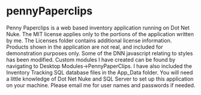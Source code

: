 # pennyPaperclips
Penny Paperclips is a web based inventory application running on Dot Net Nuke. The MIT license applies only to the portions of the application written by me. The Licenses folder contains additional license information. Products shown in the application are not real, and included for demonstration purposes only. Some of the DNN javascript relating to styles has been modified. Custom modules I have created can be found by navigating to Desktop Modules->PennyPaperClips. I have also included the Inventory Tracking SQL database files in the App_Data folder. You will need a little knowledge of Dot Net Nuke and SQL Server to set up this application on your machine. Please email me for user names and passwords if needed.
